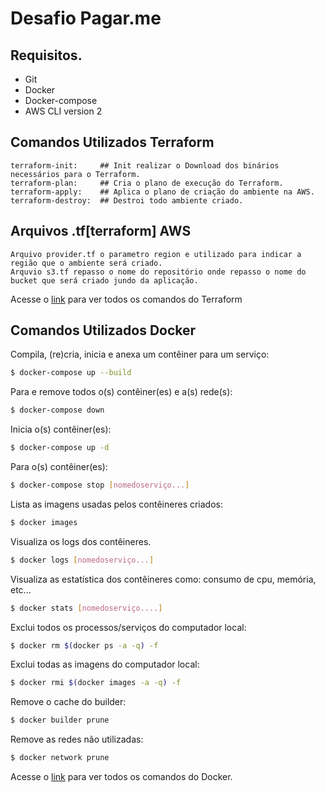 # Desafio Pagar.me


## Requisitos.

- Git
- Docker
- Docker-compose
- AWS CLI version 2

## Comandos Utilizados Terraform

```
terraform-init:     ## Init realizar o Download dos binários necessários para o Terraform.
terraform-plan:     ## Cria o plano de execução do Terraform.
terraform-apply:    ## Aplica o plano de criação do ambiente na AWS.
terraform-destroy:  ## Destroi todo ambiente criado.
```

## Arquivos .tf[terraform] AWS

```
Arquivo provider.tf o parametro region e utilizado para indicar a região que o ambiente será criado.
Arquvio s3.tf repasso o nome do repositório onde repasso o nome do bucket que será criado jundo da aplicação.
```

Acesse o [link](https://www.terraform.io/registry) para ver todos os comandos do Terraform

## Comandos Utilizados Docker

Compila, (re)cria, inicia e anexa um contêiner para um serviço:
``` bash
$ docker-compose up --build
```

Para e remove todos o(s) contêiner(es) e a(s) rede(s):
``` bash
$ docker-compose down
```

Inicia o(s) contêiner(es):
``` bash
$ docker-compose up -d 
```

Para o(s) contêiner(es):
``` bash
$ docker-compose stop [nomedoserviço...]
```

Lista as imagens usadas pelos contêineres criados:
``` bash
$ docker images
```

Visualiza os logs dos contêineres.
``` bash
$ docker logs [nomedoserviço...]
```

Visualiza as estatística dos contêineres como: consumo de cpu, memória, etc...
``` bash
$ docker stats [nomedoserviço....]
```

Exclui todos os processos/serviços do computador local:
``` bash
$ docker rm $(docker ps -a -q) -f  
```

Exclui todas as imagens do computador local:
``` bash
$ docker rmi $(docker images -a -q) -f
```

Remove o cache do builder:
``` bash
$ docker builder prune
```

Remove as redes não utilizadas:
``` bash
$ docker network prune
```

Acesse o [link](https://docs.docker.com/reference/) para ver todos os comandos do Docker.
